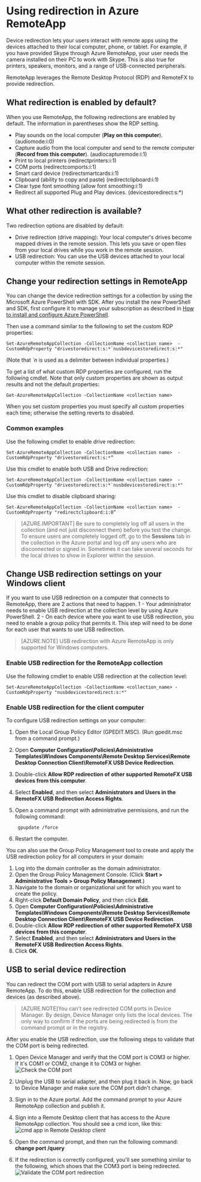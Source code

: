<properties
    pageTitle="Using redirection in Azure RemoteApp | Microsoft Azure"
    description="Learn how to configure and use redirection in RemoteApp"
    services="remoteapp"
    documentationCenter=""
    authors="lizap"
    manager="mbaldwin" />

<tags
    ms.service="remoteapp"
    ms.workload="compute"
    ms.tgt_pltfrm="na"
    ms.devlang="na"
    ms.topic="article"
    ms.date="01/21/2016"
    ms.author="elizapo" />

# Using redirection in Azure RemoteApp

Device redirection lets your users interact with remote apps using the devices attached to their local computer, phone, or tablet. For example, if you have provided Skype through Azure RemoteApp, your user needs the camera installed on their PC to work with Skype. This is also true for printers, speakers, monitors, and a range of USB-connected peripherals.

RemoteApp leverages the Remote Desktop Protocol (RDP) and RemoteFX to provide redirection.

## What redirection is enabled by default?
When you use RemoteApp, the following redirections are enabled by default. The information in parentheses show the RDP setting.

- Play sounds on the local computer (**Play on this computer**). (audiomode:i:0)
- Capture audio from the local computer and send to the remote computer (**Record from this computer**). (audiocapturemode:i:1)
- Print to local printers (redirectprinters:i:1)
- COM ports (redirectcomports:i:1)
- Smart card device (redirectsmartcards:i:1)
- Clipboard (ability to copy and paste) (redirectclipboard:i:1)
- Clear type font smoothing (allow font smoothing:i:1)
- Redirect all supported Plug and Play devices. (devicestoredirect:s:*)

## What other redirection is available?
Two redirection options are disabled by default:

- Drive redirection (drive mapping): Your local computer's drives become mapped drives in the remote session. This lets you save or open files from your local drives while you work in the remote session.
- USB redirection: You can use the USB devices attached to your local computer within the remote session.

## Change your redirection settings in RemoteApp
You can change the device redirection settings for a collection by using the Microsoft Azure PowerShell with SDK. After you install the new PowerShell and SDK, first configure it to manage your subscription as described in [How to install and configure Azure PowerShell](../powershell-install-configure.md).

Then use a command similar to the following to set the custom RDP properties:

	Set-AzureRemoteAppCollection -CollectionName <collection name>  -CustomRdpProperty "drivestoredirect:s:*`nusbdevicestoredirect:s:*"

(Note that *`n* is used as a delimiter between individual properties.)

To get a list of what custom RDP properties are configured, run the following cmdlet. Note that only custom properties are shown as output results and not the default properties:  

    Get-AzureRemoteAppCollection -CollectionName <collection name>

When you set custom properties you must specify all custom properties each time; otherwise the setting reverts to disabled.   

### Common examples
Use the following cmdlet to enable drive redirection:  

	Set-AzureRemoteAppCollection -CollectionName <collection name>  -CustomRdpProperty "drivestoredirect:s:*”

Use this cmdlet to enable both USB and Drive redirection:

	Set-AzureRemoteAppCollection -CollectionName <collection name>  -CustomRdpProperty "drivestoredirect:s:*`nusbdevicestoredirect:s:*"

Use this cmdlet to disable clipboard sharing:  

	Set-AzureRemoteAppCollection -CollectionName <collection name>  -CustomRdpProperty "redirectclipboard:i:0”

> [AZURE.IMPORTANT] Be sure to completely log off all users in the collection (and not just disconnect them) before you test the change. To ensure users are completely logged off, go to the **Sessions** tab in the collection in the Azure portal and log off any users who are disconnected or signed in. Sometimes it can take several seconds for the local drives to show in Explorer within the session.

## Change USB redirection settings on your Windows client

If you want to use USB redirection on a computer that connects to RemoteApp, there are 2 actions that need to happen. 1 - Your administrator needs to enable USB redirection at the collection level by using Azure PowerShell. 2 - On each device where you want to use USB redirection, you need to enable a group policy that permits it. This step will need to be done for each user that wants to use USB redirection.

> [AZURE.NOTE] USB redirection with Azure RemoteApp is only supported for Windows computers.

### Enable USB redirection for the RemoteApp collection
Use the following cmdlet to enable USB redirection at the collection level:

    Set-AzureRemoteAppCollection -CollectionName <collection_name> -CustomRdpProperty "nusbdevicestoredirect:s:*"

### Enable USB redirection for the client computer

To configure USB redirection settings on your computer:

1. Open the Local Group Policy Editor (GPEDIT.MSC). (Run gpedit.msc from a command prompt.)
2. Open **Computer Configuration\Policies\Administrative Templates\Windows Components\Remote Desktop Services\Remote Desktop Connection Client\RemoteFX USB Device Redirection**.
3. Double-click **Allow RDP redirection of other supported RemoteFX USB devices from this computer**.
4. Select **Enabled**, and then select **Administrators and Users in the RemoteFX USB Redirection Access Rights**.
5. Open a command prompt with administrative permissions, and run the following command:

		gpupdate /force
6. Restart the computer.

You can also use the Group Policy Management tool to create and apply the USB redirection policy for all computers in your domain:

1. Log into the domain controller as the domain administrator.
2. Open the Group Policy Management Console. (Click **Start > Administrative Tools > Group Policy Management**.)
3. Navigate to the domain or organizational unit for which you want to create the policy.
4. Right-click **Default Domain Policy**, and then click **Edit**.
5. Open **Computer Configuration\Policies\Administrative Templates\Windows Components\Remote Desktop Services\Remote Desktop Connection Client\RemoteFX USB Device Redirection**.
6. Double-click **Allow RDP redirection of other supported RemoteFX USB devices from this computer**.
7. Select **Enabled**, and then select **Administrators and Users in the RemoteFX USB Redirection Access Rights**.
8. Click **OK**.  

## USB to serial device redirection
You can redirect the COM port with USB to serial adapters in Azure RemoteApp. To do this, enable USB redirection for the collection and devices (as described above).

>[AZURE.NOTE]You can't see redirected COM ports in Device Manager. By design, Device Manager only lists the local devices. The only way to confirm if the ports are being redirected is from the command prompt or in the registry.

After you enable the USB redirection, use the following steps to validate that the COM port is being redirected.

1.    Open Device Manager and verify that the COM port is COM3 or higher. If it's COM1 or COM2, change it to COM3 or higher.  
![Check the COM port](./media/remoteapp-redirection/ra-com1.png)
  
2.    Unplug the USB to serial adapter, and then plug it back in. Now, go back to Device Manager and make sure the COM port didn't change. 
3.    Sign in to the Azure portal. Add the command prompt to your Azure RemoteApp collection and publish it.
4. Sign into a Remote Desktop client that has access to the Azure RemoteApp collection. You should see a cmd icon, like this:  
![cmd app in Remote Desktop client](./media/remoteapp-redirection/ra-com2.png)
 
5.    Open the command prompt, and then run the following command: **change port /query**
6.    If the redirection is correctly configured, you'll see something similar to the following, which shows that the COM3 port is being redirected.
![Validate the COM port redirection](./media/remoteapp-redirection/ra-com3.png)
 
